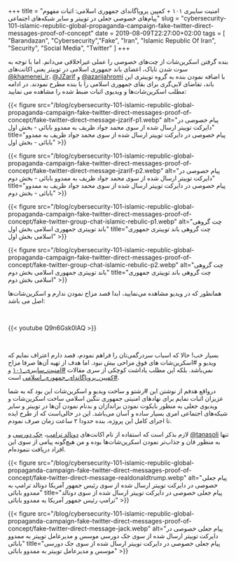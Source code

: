 +++
title = "امنیت سایبری ۱۰۱ + کمپین پروپاگاندای جمهوری اسلامی: اثبات مفهوم پیام‌های خصوصی جعلی در توییتر و سایر شبکه‌های اجتماعی"
slug = "cybersecurity-101-islamic-republic-global-propaganda-campaign-fake-twitter-direct-messages-proof-of-concept"
date = 2019-08-09T22:27:00+02:00
tags = [ "Barandazan", "Cybersecurity","Fake", "Iran", "Islamic Republic Of Iran", "Security", "Social Media", "Twitter" ]
+++

بنده گرفتن اسکرین‌شات از چت‌های خصوصی را عملی غیراخلاقی می‌دانم. اما با توجه به سوت شدن نایاک، اعضای باند جمهوری اسلامی در توییتر یعنی اکانت‌های [@khamenei_ir](htts://twitter.com/khamenei_ir)، [@JZarif](htts://twitter.com/JZarif) و [@azarijahromi](htts://twitter.com/azarijahromi) با اضافه نمودن بنده به گروه توییتری این باند، تقاضای لابی‌گری برای بقای جمهوری اسلامی را با بنده مطرح نمودند. در ادامه مطلب اسکرین‌شات‌ها و ویدیوی اثبات ضبط شده را مشاهده می نمایید:

<!--more-->

{{< figure src="/blog/cybersecurity-101-islamic-republic-global-propaganda-campaign-fake-twitter-direct-messages-proof-of-concept/fake-twitter-direct-message-jzarif-p1.webp" alt="پیام خصوصی در دایرکت توییتر ارسال شده از سوی محمد جواد ظریف به ممدوو بابائی - بخش اول" title="پیام خصوصی در دایرکت توییتر ارسال شده از سوی محمد جواد ظریف به ممدوو بابائی - بخش اول" >}}

{{< figure src="/blog/cybersecurity-101-islamic-republic-global-propaganda-campaign-fake-twitter-direct-messages-proof-of-concept/fake-twitter-direct-message-jzarif-p2.webp" alt="پیام خصوصی در دایرکت توییتر ارسال شده از سوی محمد جواد ظریف به ممدوو بابائی - بخش دوم" title="پیام خصوصی در دایرکت توییتر ارسال شده از سوی محمد جواد ظریف به ممدوو بابائی - بخش دوم" >}}

{{< figure src="/blog/cybersecurity-101-islamic-republic-global-propaganda-campaign-fake-twitter-direct-messages-proof-of-concept/fake-twitter-group-chat-islamic-rebulic-p1.webp" alt="چت گروهی باند توییتری جمهوری اسلامی بخش اول" title="چت گروهی باند توییتری جمهوری اسلامی بخش اول" >}}

{{< figure src="/blog/cybersecurity-101-islamic-republic-global-propaganda-campaign-fake-twitter-direct-messages-proof-of-concept/fake-twitter-group-chat-islamic-rebulic-p2.webp" alt="چت گروهی باند توییتری جمهوری اسلامی بخش دوم" title="چت گروهی باند توییتری جمهوری اسلامی بخش دوم" >}}

همانطور که در ویدیو مشاهده می‌نمایید، ابدا قصد مزاح نمودن ندارم و اسکرین‌شات‌ها اصل می باشد:

<br />

{{< youtube Q9n6Gsk0lAQ >}}

<br />

بسیار خب! حالا که اسباب سردرگمی‌تان را فراهم نمودم، قصد دارم اعتراف نمایم که ویدیو و #اسکرین‌شات های فوق مزاحی بیش نبود. اما هدف از تهیه آن‌ها صرفا مزاح نمی‌باشد. بلکه این مطلب یاداشت کوچکی از سری مقالات [#امنیت_سایبری_۱۰۱](https://twitter.com/hashtag/%D8%A7%D9%85%D9%86%DB%8C%D8%AA_%D8%B3%D8%A7%DB%8C%D8%A8%D8%B1%DB%8C_%DB%B1%DB%B0%DB%B1?src=hash) و [#کمپین_پروپاگاندای_جمهوری_اسلامی](https://twitter.com/hashtag/%DA%A9%D9%85%D9%BE%DB%8C%D9%86_%D9%BE%D8%B1%D9%88%D9%BE%D8%A7%DA%AF%D8%A7%D9%86%D8%AF%D8%A7%DB%8C_%D8%AC%D9%85%D9%87%D9%88%D8%B1%DB%8C_%D8%A7%D8%B3%D9%84%D8%A7%D9%85%DB%8C?src=hash) است.

درواقع هدفم از نوشتن این #رشتو و ساخت ویدیو و اسکرین‌شات‌ این بود که به شما عزیزان اثبات نمایم برای نهادهای امنیتی جمهوری ننگین اسلامی ساخت اسکرین‌شات و ویدیوی جعلی به منظور بایکوت نمودن براندازان و بدنام نمودن آن‌ها در توییتر و سایر شبکه‌های اجتماعی امری بسیار ساده و آسان می‌باشد. این در حالی‌است که از طرح ایده تا اجرای کامل این پروژه، بنده حدودا ۲ ساعت زمان صرف نمودم.

لازم بذکر است که استفاده از نام اکانت‌های [دونالد ترامپ](https://twitter.com/realDonaldTrump)، [جک‌ دورسی](https://twitter.com/jack) و [@tanasoli](https://twitter.com/tanasoli) تنها به منظور فان و جذاب‌تر نمودن اسکرین‌شات‌ها بوده و من هیچ‌گونه پیامی از سوی این افراد دریافت ننموده‌ام.

{{< figure src="/blog/cybersecurity-101-islamic-republic-global-propaganda-campaign-fake-twitter-direct-messages-proof-of-concept/fake-twitter-direct-message-realdonaldtrump.webp" alt="پیام جعلی خصوصی در دایرکت توییتر ارسال شده از سوی رئیس جمهور آمریکا دونالد ترامپ به ممدوو بابائی" title="پیام جعلی خصوصی در دایرکت توییتر ارسال شده از سوی دونالد ترامپ رئیس جمهور آمریکا به ممدوو بابائی" >}}

{{< figure src="/blog/cybersecurity-101-islamic-republic-global-propaganda-campaign-fake-twitter-direct-messages-proof-of-concept/fake-twitter-direct-message-jack.webp" alt="پیام جعلی خصوصی در دایرکت توییتر ارسال شده از سوی جک دورسی موسس و مدیرعامل توییتر به ممدوو بابائی" title="پیام جعلی خصوصی در دایرکت توییتر ارسال شده از سوی جک دورسی موسس و مدیرعامل توییتر به ممدوو بابائی" >}}
